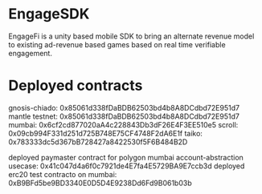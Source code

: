 # EngageSDK
EngageFi is a unity based mobile SDK to bring an alternate revenue model to existing ad-revenue based games based on real time verifiable engagement.

# Deployed contracts
gnosis-chiado: 0x85061d338fDaBDB62503bd4b8A8DCdbd72E951d7
mantle testnet: 0x85061d338fDaBDB62503bd4b8A8DCdbd72E951d7
mumbai: 0x6cf2cd877020aA4c228843Db3dF26E4F3EE510e5
scroll: 0x09cb994F331d251d725B748E75CF4748F2dA6E1f
taiko: 0x783333dc5d367bB728427a8422530f5F6B484B2D

deployed paymaster contract for polygon mumbai account-abstraction usecase: 0x41c047d4a6f0c7921de4E7fa4E5729BA9E7ccb3d
deployed erc20 test contracto on mumbai: 0xB9BFd5be9BD3340E0D5D4E9238Dd6Fd9B061b03b
